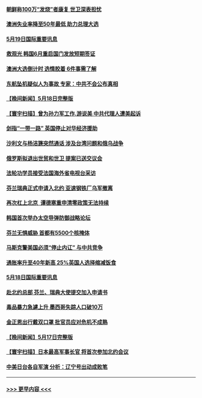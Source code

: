 #### [朝鲜称100万“发烧”者康复 世卫深表担忧](../pages/prog202/a103432935.md?t=05200201) 
#### [澳洲失业率降至50年最低 助力总理大选](../pages/prog202/a103432949.md?t=05200201) 
#### [5月19日国际重要讯息](../pages/prog202/a103432929.md?t=05200201) 
#### [救观光 韩国6月重启国门发放短期签证](../pages/prog202/a103432841.md?t=05200201) 
#### [澳洲大选倒计时 选情胶着 6件事需了解](../pages/prog202/a103432792.md?t=05200201) 
#### [东航坠机疑似人为事故 专家：中共不会公布真相](../pages/prog202/a103432747.md?t=05200201) 
#### [【晚间新闻】5月18日完整版](../pages/prog202/a103432635.md?t=05200201) 
#### [【寰宇扫描】曾为孙力军工作.游说美 中共代理人遭美起诉](../pages/prog202/a103432660.md?t=05200201) 
#### [剑指“一带一路” 英国停止对华经济援助](../pages/prog202/a103432687.md?t=05200201) 
#### [沙利文与杨洁篪突然通话 涉及台湾问题和俄乌战争](../pages/prog202/a103432643.md?t=05200201) 
#### [俄罗斯拟退出世贸和世卫 提案已送交议会](../pages/prog202/a103432435.md?t=05200201) 
#### [法轮功学员接受法国海外省电视台采访](../pages/prog202/a103432385.md?t=05200201) 
#### [芬兰瑞典正式申请入北约 亚速钢铁厂乌军撤离](../pages/prog202/a103432365.md?t=05200201) 
#### [再次杠上北京  谭德塞重申清零政策无法持续](../pages/prog202/a103432382.md?t=05200201) 
#### [韩国首次举办太空导弹防御战略论坛](../pages/prog202/a103432307.md?t=05200201) 
#### [芬兰无惧威胁 首都有5500个核掩体](../pages/prog202/a103432123.md?t=05200201) 
#### [马斯克警美国必须“停止内讧” 与中共竞争](../pages/prog202/a103432115.md?t=05200201) 
#### [通胀率升至40年新高 25%英国人选择缩减饭食](../pages/prog202/a103432103.md?t=05200201) 
#### [5月18日国际重要讯息](../pages/prog202/a103432076.md?t=05200201) 
#### [赴北约总部 芬兰、瑞典大使提交加入申请书](../pages/prog202/a103432020.md?t=05200201) 
#### [毒品暴力急遽上升 墨西哥失踪人口破10万](../pages/prog202/a103431978.md?t=05200201) 
#### [金正恩出行戴双口罩 批官员应对危机不成熟](../pages/prog202/a103431921.md?t=05200201) 
#### [【晚间新闻】5月17日完整版](../pages/prog202/a103431791.md?t=05200201) 
#### [【寰宇扫描】日本最高军事长官 将首次参加北约会议](../pages/prog202/a103431822.md?t=05200201) 
#### [中美日台各自军演 分析：辽宁号出动成败笔](../pages/prog202/a103431824.md?t=05200201) 

----
#### [ >>> 更早内容 <<< ](../indexes/prog202-earlier.md)
